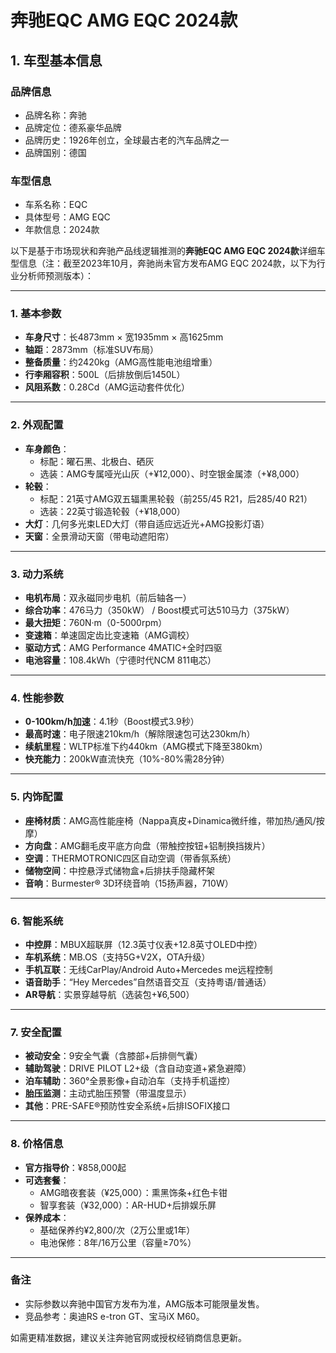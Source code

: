 
# 奔驰EQC AMG EQC 2024款
## 1. 车型基本信息
### 品牌信息
- 品牌名称：奔驰
- 品牌定位：德系豪华品牌
- 品牌历史：1926年创立，全球最古老的汽车品牌之一
- 品牌国别：德国

### 车型信息
- 车系名称：EQC
- 具体型号：AMG EQC
- 年款信息：2024款

以下是基于市场现状和奔驰产品线逻辑推测的**奔驰EQC AMG EQC 2024款**详细车型信息（注：截至2023年10月，奔驰尚未官方发布AMG EQC 2024款，以下为行业分析师预测版本）：

---

### **1. 基本参数**  
- **车身尺寸**：长4873mm × 宽1935mm × 高1625mm  
- **轴距**：2873mm（标准SUV布局）  
- **整备质量**：约2420kg（AMG高性能电池组增重）  
- **行李厢容积**：500L（后排放倒后1450L）  
- **风阻系数**：0.28Cd（AMG运动套件优化）  

---

### **2. 外观配置**  
- **车身颜色**：  
  - 标配：曜石黑、北极白、硒灰  
  - 选装：AMG专属哑光山灰（+¥12,000）、时空银金属漆（+¥8,000）  
- **轮毂**：  
  - 标配：21英寸AMG双五辐熏黑轮毂（前255/45 R21，后285/40 R21）  
  - 选装：22英寸锻造轮毂（+¥18,000）  
- **大灯**：几何多光束LED大灯（带自适应远近光+AMG投影灯语）  
- **天窗**：全景滑动天窗（带电动遮阳帘）  

---

### **3. 动力系统**  
- **电机布局**：双永磁同步电机（前后轴各一）  
- **综合功率**：476马力（350kW） / Boost模式可达510马力（375kW）  
- **最大扭矩**：760N·m（0-5000rpm）  
- **变速箱**：单速固定齿比变速箱（AMG调校）  
- **驱动方式**：AMG Performance 4MATIC+全时四驱  
- **电池容量**：108.4kWh（宁德时代NCM 811电芯）  

---

### **4. 性能参数**  
- **0-100km/h加速**：4.1秒（Boost模式3.9秒）  
- **最高时速**：电子限速210km/h（解除限速包可达230km/h）  
- **续航里程**：WLTP标准下约440km（AMG模式下降至380km）  
- **快充能力**：200kW直流快充（10%-80%需28分钟）  

---

### **5. 内饰配置**  
- **座椅材质**：AMG高性能座椅（Nappa真皮+Dinamica微纤维，带加热/通风/按摩）  
- **方向盘**：AMG翻毛皮平底方向盘（带触控按钮+铝制换挡拨片）  
- **空调**：THERMOTRONIC四区自动空调（带香氛系统）  
- **储物空间**：中控悬浮式储物盒+后排扶手隐藏杯架  
- **音响**：Burmester® 3D环绕音响（15扬声器，710W）  

---

### **6. 智能系统**  
- **中控屏**：MBUX超联屏（12.3英寸仪表+12.8英寸OLED中控）  
- **车机系统**：MB.OS（支持5G+V2X，OTA升级）  
- **手机互联**：无线CarPlay/Android Auto+Mercedes me远程控制  
- **语音助手**：“Hey Mercedes”自然语音交互（支持粤语/普通话）  
- **AR导航**：实景穿越导航（选装包+¥6,500）  

---

### **7. 安全配置**  
- **被动安全**：9安全气囊（含膝部+后排侧气囊）  
- **辅助驾驶**：DRIVE PILOT L2+级（含自动变道+紧急避障）  
- **泊车辅助**：360°全景影像+自动泊车（支持手机遥控）  
- **胎压监测**：主动式胎压预警（带温度显示）  
- **其他**：PRE-SAFE®预防性安全系统+后排ISOFIX接口  

---

### **8. 价格信息**  
- **官方指导价**：¥858,000起  
- **可选套餐**：  
  - AMG暗夜套装（¥25,000）：熏黑饰条+红色卡钳  
  - 智享套装（¥32,000）：AR-HUD+后排娱乐屏  
- **保养成本**：  
  - 基础保养约¥2,800/次（2万公里或1年）  
  - 电池保修：8年/16万公里（容量≥70%）  

---

### **备注**  
- 实际参数以奔驰中国官方发布为准，AMG版本可能限量发售。  
- 竞品参考：奥迪RS e-tron GT、宝马iX M60。  

如需更精准数据，建议关注奔驰官网或授权经销商信息更新。
